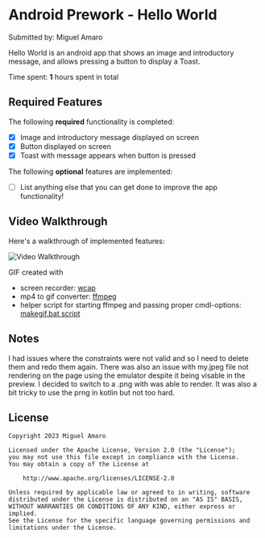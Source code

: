 # Android Prework - Hello World

Submitted by: Miguel Amaro


Hello World is an android app that shows an image and introductory message, and allows pressing a button to display a Toast.

Time spent: **1** hours spent in total

## Required Features

The following **required** functionality is completed:

* [x] Image and introductory message displayed on screen
* [x] Button displayed on screen
* [x] Toast with message appears when button is pressed

The following **optional** features are implemented:

* [ ] List anything else that you can get done to improve the app functionality!

## Video Walkthrough

Here's a walkthrough of implemented features:

<img src='https://github.com/MiguelAmaro/codepath-mobile/gifs/codepath_mobile.gif' title='Video Walkthrough' width='' alt='Video Walkthrough' />


GIF created with

* screen recorder: [wcap](https://github.com/mmozeiko/wcap)
* mp4 to gif converter: [ffmpeg](https://github.com/FFmpeg/FFmpeg)
* helper script for starting ffmpeg and passing proper cmdl-options: [makegif.bat script](https://gist.github.com/MiguelAmaro/a5dc1885930c075384b288a4dcba49c1)


## Notes

I had issues where the constraints were not valid and so I need to delete them and redo them again.
There was also an issue with my.jpeg file not rendering on the page using the emulator despite it
being visable in the preview. I decided to switch to a .png with was able to render. It was also a bit tricky
to use the prng in kotlin but not too hard.

## License

    Copyright 2023 Miguel Amaro

    Licensed under the Apache License, Version 2.0 (the "License");
    you may not use this file except in compliance with the License.
    You may obtain a copy of the License at

        http://www.apache.org/licenses/LICENSE-2.0

    Unless required by applicable law or agreed to in writing, software
    distributed under the License is distributed on an "AS IS" BASIS,
    WITHOUT WARRANTIES OR CONDITIONS OF ANY KIND, either express or implied.
    See the License for the specific language governing permissions and
    limitations under the License.